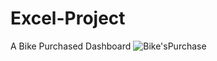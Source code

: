 # Excel-Project
A Bike Purchased Dashboard
![Bike'sPurchase](https://github.com/Ritesh-Minhas/Excel-Project/assets/115398456/50d903c7-904b-4e29-baf5-c804d76b1dda)
